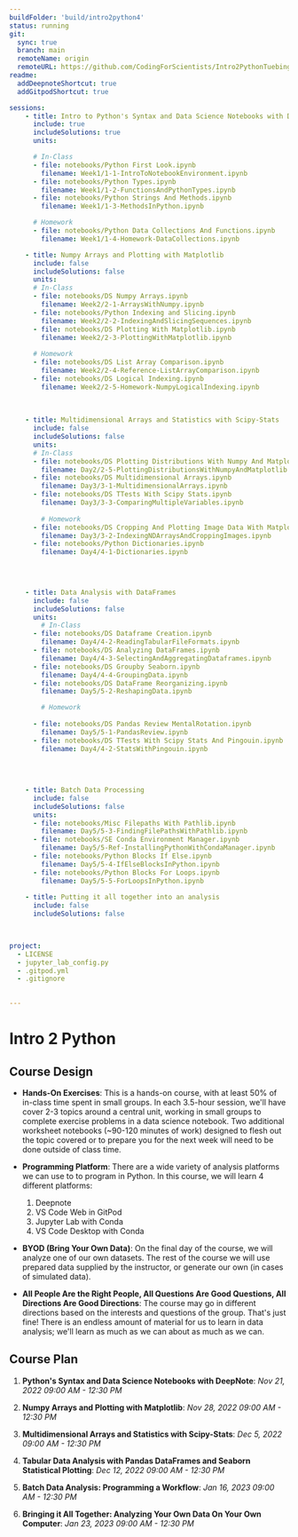 ```yaml
---
buildFolder: 'build/intro2python4'
status: running
git:
  sync: true
  branch: main
  remoteName: origin
  remoteURL: https://github.com/CodingForScientists/Intro2PythonTuebingen2022
readme:
  addDeepnoteShortcut: true
  addGitpodShortcut: true

sessions:
    - title: Intro to Python's Syntax and Data Science Notebooks with DeepNote
      include: true
      includeSolutions: true
      units:

      # In-Class
      - file: notebooks/Python First Look.ipynb
        filename: Week1/1-1-IntroToNotebookEnvironment.ipynb
      - file: notebooks/Python Types.ipynb
        filename: Week1/1-2-FunctionsAndPythonTypes.ipynb
      - file: notebooks/Python Strings And Methods.ipynb
        filename: Week1/1-3-MethodsInPython.ipynb   

      # Homework
      - file: notebooks/Python Data Collections And Functions.ipynb
        filename: Week1/1-4-Homework-DataCollections.ipynb

    - title: Numpy Arrays and Plotting with Matplotlib
      include: false
      includeSolutions: false
      units:
      # In-Class
      - file: notebooks/DS Numpy Arrays.ipynb
        filename: Week2/2-1-ArraysWithNumpy.ipynb
      - file: notebooks/Python Indexing and Slicing.ipynb
        filename: Week2/2-2-IndexingAndSlicingSequences.ipynb
      - file: notebooks/DS Plotting With Matplotlib.ipynb
        filename: Week2/2-3-PlottingWithMatplotlib.ipynb
      
      # Homework
      - file: notebooks/DS List Array Comparison.ipynb
        filename: Week2/2-4-Reference-ListArrayComparison.ipynb
      - file: notebooks/DS Logical Indexing.ipynb
        filename: Week2/2-5-Homework-NumpyLogicalIndexing.ipynb
      
      
    
    - title: Multidimensional Arrays and Statistics with Scipy-Stats
      include: false
      includeSolutions: false
      units:
      # In-Class
      - file: notebooks/DS Plotting Distributions With Numpy And Matplotlib.ipynb
        filename: Day2/2-5-PlottingDistributionsWithNumpyAndMatplotlib.ipynb
      - file: notebooks/DS Multidimensional Arrays.ipynb
        filename: Day3/3-1-MultidimensionalArrays.ipynb
      - file: notebooks/DS TTests With Scipy Stats.ipynb
        filename: Day3/3-3-ComparingMultipleVariables.ipynb
    
        # Homework
      - file: notebooks/DS Cropping And Plotting Image Data With Matplotlib.ipynb
        filename: Day3/3-2-IndexingNDArraysAndCroppingImages.ipynb
      - file: notebooks/Python Dictionaries.ipynb
        filename: Day4/4-1-Dictionaries.ipynb
      

      

    - title: Data Analysis with DataFrames
      include: false
      includeSolutions: false
      units:
        # In-Class
      - file: notebooks/DS Dataframe Creation.ipynb
        filename: Day4/4-2-ReadingTabularFileFormats.ipynb
      - file: notebooks/DS Analyzing DataFrames.ipynb
        filename: Day4/4-3-SelectingAndAggregatingDataframes.ipynb
      - file: notebooks/DS Groupby Seaborn.ipynb
        filename: Day4/4-4-GroupingData.ipynb
      - file: notebooks/DS DataFrame Reorganizing.ipynb
        filename: Day5/5-2-ReshapingData.ipynb

        # Homework
      
      - file: notebooks/DS Pandas Review MentalRotation.ipynb
        filename: Day5/5-1-PandasReview.ipynb
      - file: notebooks/DS TTests With Scipy Stats And Pingouin.ipynb
        filename: Day4/4-2-StatsWithPingouin.ipynb
      
      
    
    
    - title: Batch Data Processing
      include: false
      includeSolutions: false
      units:
      - file: notebooks/Misc Filepaths With Pathlib.ipynb
        filename: Day5/5-3-FindingFilePathsWithPathlib.ipynb
      - file: notebooks/SE Conda Environment Manager.ipynb
        filename: Day5/5-Ref-InstallingPythonWithCondaManager.ipynb
      - file: notebooks/Python Blocks If Else.ipynb
        filename: Day5/5-4-IfElseBlocksInPython.ipynb
      - file: notebooks/Python Blocks For Loops.ipynb
        filename: Day5/5-5-ForLoopsInPython.ipynb
      
    - title: Putting it all together into an analysis
      include: false
      includeSolutions: false


      
project:
  - LICENSE
  - jupyter_lab_config.py
  - .gitpod.yml
  - .gitignore
  

---
```




# Intro 2 Python

## Course Design

  
  - **Hands-On Exercises**: This is a hands-on course, with at least 50% of in-class time spent in small groups.  In each 3.5-hour session, we'll have cover 2-3 topics around a central unit, working in small groups to complete exercise problems in a data science notebook.  Two additional worksheet notebooks (~90-120 minutes of work) designed to flesh out the topic covered or to prepare you for the next week will need to be done outside of class time.  

  - **Programming Platform**: There are a wide variety of analysis platforms we can use to to program in Python.  In this course, we will learn 4 different platforms: 
    1. Deepnote
    2. VS Code Web in GitPod
    3. Jupyter Lab with Conda
    4. VS Code Desktop with Conda

  - **BYOD (Bring Your Own Data)**: On the final day of the course, we will analyze one of our own datasets.  The rest of the course we will use prepared data supplied by the instructor, or generate our own (in cases of simulated data).

  - **All People Are the Right People, All Questions Are Good Questions, All Directions Are Good Directions**: The course may go in different directions based on the interests and questions of the group. That's just fine!  There is an endless amount of material for us to learn in data analysis; we'll learn as much as we can about as much as we can.

## Course Plan

  1. **Python's Syntax and Data Science Notebooks with DeepNote**: *Nov 21, 2022 09:00 AM - 12:30 PM*
  
  2. **Numpy Arrays and Plotting with Matplotlib**: *Nov 28, 2022 09:00 AM - 12:30 PM*

  3. **Multidimensional Arrays and Statistics with Scipy-Stats**: *Dec 5, 2022 09:00 AM - 12:30 PM*

  4. **Tabular Data Analysis with Pandas DataFrames and Seaborn Statistical Plotting**: *Dec 12, 2022 09:00 AM - 12:30 PM*

  5. **Batch Data Analysis: Programming a Workflow**: *Jan 16, 2023 09:00 AM - 12:30 PM*

  6. **Bringing it All Together: Analyzing Your Own Data On Your Own Computer**: *Jan 23, 2023 09:00 AM - 12:30 PM*